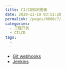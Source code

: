 ```yaml
---
title: CI/CD知识图谱
date: 2020-11-19 03:51:20
permalink: /pages/0808c7/
categories:
  - 工程开发
  - CI\CD
tags:
  -
---
```


- [Git webhooks](https://developer.github.com/webhooks/)
- [Jenkins](https://jenkins.io/zh/)
